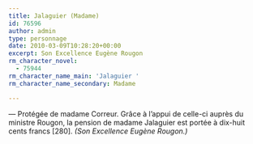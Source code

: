 ```yaml
---
title: Jalaguier (Madame)
id: 76596
author: admin
type: personnage
date: 2010-03-09T10:28:20+00:00
excerpt: Son Excellence Eugène Rougon
rm_character_novel:
  - 75944
rm_character_name_main: 'Jalaguier '
rm_character_name_secondary: Madame

---
```

— Protégée de madame Correur. Grâce à l&rsquo;appui de celle-ci auprès du ministre Rougon, la pension de madame Jalaguier est portée à dix-huit cents francs [280]. _(Son Excellence Eugène Rougon.)_